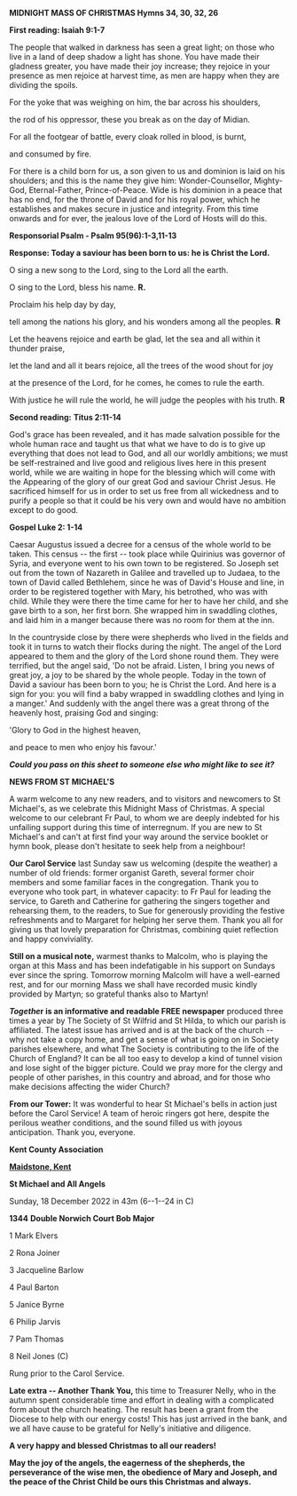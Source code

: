 **MIDNIGHT MASS OF CHRISTMAS Hymns 34, 30, 32, 26**

**First reading: Isaiah 9:1-7**

The people that walked in darkness has seen a great light; on those who
live in a land of deep shadow a light has shone. You have made their
gladness greater, you have made their joy increase; they rejoice in your
presence as men rejoice at harvest time, as men are happy when they are
dividing the spoils.

For the yoke that was weighing on him, the bar across his shoulders,

the rod of his oppressor, these you break as on the day of Midian.

For all the footgear of battle, every cloak rolled in blood, is burnt,

and consumed by fire.

For there is a child born for us, a son given to us and dominion is laid
on his shoulders; and this is the name they give him: Wonder-Counsellor,
Mighty-God, Eternal-Father, Prince-of-Peace. Wide is his dominion in a
peace that has no end, for the throne of David and for his royal power,
which he establishes and makes secure in justice and integrity. From
this time onwards and for ever, the jealous love of the Lord of Hosts
will do this.

**Responsorial Psalm - Psalm 95(96):1-3,11-13**

**Response: Today a saviour has been born to us: he is Christ the
Lord.**

O sing a new song to the Lord, sing to the Lord all the earth.

O sing to the Lord, bless his name. **R.**

Proclaim his help day by day,

tell among the nations his glory, and his wonders among all the peoples.
**R**

Let the heavens rejoice and earth be glad, let the sea and all within it
thunder praise,

let the land and all it bears rejoice, all the trees of the wood shout
for joy

at the presence of the Lord, for he comes, he comes to rule the earth.

With justice he will rule the world, he will judge the peoples with his
truth. **R**

**Second reading:** **Titus 2:11-14**

God's grace has been revealed, and it has made salvation possible for
the whole human race and taught us that what we have to do is to give up
everything that does not lead to God, and all our worldly ambitions; we
must be self-restrained and live good and religious lives here in this
present world, while we are waiting in hope for the blessing which will
come with the Appearing of the glory of our great God and saviour Christ
Jesus. He sacrificed himself for us in order to set us free from all
wickedness and to purify a people so that it could be his very own and
would have no ambition except to do good.

**Gospel Luke 2: 1-14**

Caesar Augustus issued a decree for a census of the whole world to be
taken. This census -- the first -- took place while Quirinius was
governor of Syria, and everyone went to his own town to be registered.
So Joseph set out from the town of Nazareth in Galilee and travelled up
to Judaea, to the town of David called Bethlehem, since he was of
David's House and line, in order to be registered together with Mary,
his betrothed, who was with child. While they were there the time came
for her to have her child, and she gave birth to a son, her first born.
She wrapped him in swaddling clothes, and laid him in a manger because
there was no room for them at the inn.

In the countryside close by there were shepherds who lived in the fields
and took it in turns to watch their flocks during the night. The angel
of the Lord appeared to them and the glory of the Lord shone round them.
They were terrified, but the angel said, 'Do not be afraid. Listen, I
bring you news of great joy, a joy to be shared by the whole people.
Today in the town of David a saviour has been born to you; he is Christ
the Lord. And here is a sign for you: you will find a baby wrapped in
swaddling clothes and lying in a manger.' And suddenly with the angel
there was a great throng of the heavenly host, praising God and singing:

'Glory to God in the highest heaven,

and peace to men who enjoy his favour.'

***Could you pass on this sheet to someone else who might like to see
it?***

**NEWS FROM ST MICHAEL\'S**

A warm welcome to any new readers, and to visitors and newcomers to St
Michael\'s, as we celebrate this Midnight Mass of Christmas. A special
welcome to our celebrant Fr Paul, to whom we are deeply indebted for his
unfailing support during this time of interregnum. If you are new to St
Michael\'s and can\'t at first find your way around the service booklet
or hymn book, please don\'t hesitate to seek help from a neighbour!

**Our Carol Service** last Sunday saw us welcoming (despite the weather)
a number of old friends: former organist Gareth, several former choir
members and some familiar faces in the congregation. Thank you to
everyone who took part, in whatever capacity: to Fr Paul for leading the
service, to Gareth and Catherine for gathering the singers together and
rehearsing them, to the readers, to Sue for generously providing the
festive refreshments and to Margaret for helping her serve them. Thank
you all for giving us that lovely preparation for Christmas, combining
quiet reflection and happy conviviality.

**Still on a musical note,** warmest thanks to Malcolm, who is playing
the organ at this Mass and has been indefatigable in his support on
Sundays ever since the spring. Tomorrow morning Malcolm will have a
well-earned rest, and for our morning Mass we shall have recorded music
kindly provided by Martyn; so grateful thanks also to Martyn!

***Togethe*r is an informative and readable FREE newspaper** produced
three times a year by The Society of St Wilfrid and St Hilda, to which
our parish is affiliated. The latest issue has arrived and is at the
back of the church -- why not take a copy home, and get a sense of what
is going on in Society parishes elsewhere, and what The Society is
contributing to the life of the Church of England? It can be all too
easy to develop a kind of tunnel vision and lose sight of the bigger
picture. Could we pray more for the clergy and people of other parishes,
in this country and abroad, and for those who make decisions affecting
the wider Church?

**From our Tower:** It was wonderful to hear St Michael\'s bells in
action just before the Carol Service! A team of heroic ringers got here,
despite the perilous weather conditions, and the sound filled us with
joyous anticipation. Thank you, everyone.

**Kent County Association**

[**Maidstone,
Kent**](https://dove.cccbr.org.uk/detail.php?tower=12644#_blank)

**St Michael and All Angels**

Sunday, 18 December 2022 in 43m (6--1--24 in C)

**1344** **Double Norwich Court Bob Major**

1 Mark Elvers

2 Rona Joiner

3 Jacqueline Barlow

4 Paul Barton

5 Janice Byrne

6 Philip Jarvis

7 Pam Thomas

8 Neil Jones (C) 

Rung prior to the Carol Service.

**Late extra -- Another Thank You,** this time to Treasurer Nelly, who
in the autumn spent considerable time and effort in dealing with a
complicated form about the church heating. The result has been a grant
from the Diocese to help with our energy costs! This has just arrived in
the bank, and we all have cause to be grateful for Nelly\'s initiative
and diligence.

**A very happy and blessed Christmas to all our readers!**

**May the joy of the angels, the eagerness of the shepherds, the
perseverance of the wise men, the obedience of Mary and Joseph, and the
peace of the Christ Child be ours this Christmas and always.**
